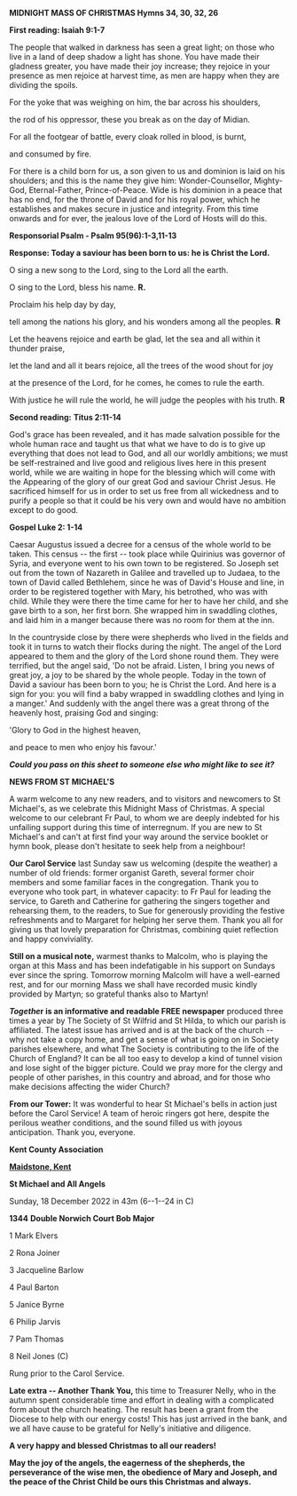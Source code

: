 **MIDNIGHT MASS OF CHRISTMAS Hymns 34, 30, 32, 26**

**First reading: Isaiah 9:1-7**

The people that walked in darkness has seen a great light; on those who
live in a land of deep shadow a light has shone. You have made their
gladness greater, you have made their joy increase; they rejoice in your
presence as men rejoice at harvest time, as men are happy when they are
dividing the spoils.

For the yoke that was weighing on him, the bar across his shoulders,

the rod of his oppressor, these you break as on the day of Midian.

For all the footgear of battle, every cloak rolled in blood, is burnt,

and consumed by fire.

For there is a child born for us, a son given to us and dominion is laid
on his shoulders; and this is the name they give him: Wonder-Counsellor,
Mighty-God, Eternal-Father, Prince-of-Peace. Wide is his dominion in a
peace that has no end, for the throne of David and for his royal power,
which he establishes and makes secure in justice and integrity. From
this time onwards and for ever, the jealous love of the Lord of Hosts
will do this.

**Responsorial Psalm - Psalm 95(96):1-3,11-13**

**Response: Today a saviour has been born to us: he is Christ the
Lord.**

O sing a new song to the Lord, sing to the Lord all the earth.

O sing to the Lord, bless his name. **R.**

Proclaim his help day by day,

tell among the nations his glory, and his wonders among all the peoples.
**R**

Let the heavens rejoice and earth be glad, let the sea and all within it
thunder praise,

let the land and all it bears rejoice, all the trees of the wood shout
for joy

at the presence of the Lord, for he comes, he comes to rule the earth.

With justice he will rule the world, he will judge the peoples with his
truth. **R**

**Second reading:** **Titus 2:11-14**

God's grace has been revealed, and it has made salvation possible for
the whole human race and taught us that what we have to do is to give up
everything that does not lead to God, and all our worldly ambitions; we
must be self-restrained and live good and religious lives here in this
present world, while we are waiting in hope for the blessing which will
come with the Appearing of the glory of our great God and saviour Christ
Jesus. He sacrificed himself for us in order to set us free from all
wickedness and to purify a people so that it could be his very own and
would have no ambition except to do good.

**Gospel Luke 2: 1-14**

Caesar Augustus issued a decree for a census of the whole world to be
taken. This census -- the first -- took place while Quirinius was
governor of Syria, and everyone went to his own town to be registered.
So Joseph set out from the town of Nazareth in Galilee and travelled up
to Judaea, to the town of David called Bethlehem, since he was of
David's House and line, in order to be registered together with Mary,
his betrothed, who was with child. While they were there the time came
for her to have her child, and she gave birth to a son, her first born.
She wrapped him in swaddling clothes, and laid him in a manger because
there was no room for them at the inn.

In the countryside close by there were shepherds who lived in the fields
and took it in turns to watch their flocks during the night. The angel
of the Lord appeared to them and the glory of the Lord shone round them.
They were terrified, but the angel said, 'Do not be afraid. Listen, I
bring you news of great joy, a joy to be shared by the whole people.
Today in the town of David a saviour has been born to you; he is Christ
the Lord. And here is a sign for you: you will find a baby wrapped in
swaddling clothes and lying in a manger.' And suddenly with the angel
there was a great throng of the heavenly host, praising God and singing:

'Glory to God in the highest heaven,

and peace to men who enjoy his favour.'

***Could you pass on this sheet to someone else who might like to see
it?***

**NEWS FROM ST MICHAEL\'S**

A warm welcome to any new readers, and to visitors and newcomers to St
Michael\'s, as we celebrate this Midnight Mass of Christmas. A special
welcome to our celebrant Fr Paul, to whom we are deeply indebted for his
unfailing support during this time of interregnum. If you are new to St
Michael\'s and can\'t at first find your way around the service booklet
or hymn book, please don\'t hesitate to seek help from a neighbour!

**Our Carol Service** last Sunday saw us welcoming (despite the weather)
a number of old friends: former organist Gareth, several former choir
members and some familiar faces in the congregation. Thank you to
everyone who took part, in whatever capacity: to Fr Paul for leading the
service, to Gareth and Catherine for gathering the singers together and
rehearsing them, to the readers, to Sue for generously providing the
festive refreshments and to Margaret for helping her serve them. Thank
you all for giving us that lovely preparation for Christmas, combining
quiet reflection and happy conviviality.

**Still on a musical note,** warmest thanks to Malcolm, who is playing
the organ at this Mass and has been indefatigable in his support on
Sundays ever since the spring. Tomorrow morning Malcolm will have a
well-earned rest, and for our morning Mass we shall have recorded music
kindly provided by Martyn; so grateful thanks also to Martyn!

***Togethe*r is an informative and readable FREE newspaper** produced
three times a year by The Society of St Wilfrid and St Hilda, to which
our parish is affiliated. The latest issue has arrived and is at the
back of the church -- why not take a copy home, and get a sense of what
is going on in Society parishes elsewhere, and what The Society is
contributing to the life of the Church of England? It can be all too
easy to develop a kind of tunnel vision and lose sight of the bigger
picture. Could we pray more for the clergy and people of other parishes,
in this country and abroad, and for those who make decisions affecting
the wider Church?

**From our Tower:** It was wonderful to hear St Michael\'s bells in
action just before the Carol Service! A team of heroic ringers got here,
despite the perilous weather conditions, and the sound filled us with
joyous anticipation. Thank you, everyone.

**Kent County Association**

[**Maidstone,
Kent**](https://dove.cccbr.org.uk/detail.php?tower=12644#_blank)

**St Michael and All Angels**

Sunday, 18 December 2022 in 43m (6--1--24 in C)

**1344** **Double Norwich Court Bob Major**

1 Mark Elvers

2 Rona Joiner

3 Jacqueline Barlow

4 Paul Barton

5 Janice Byrne

6 Philip Jarvis

7 Pam Thomas

8 Neil Jones (C) 

Rung prior to the Carol Service.

**Late extra -- Another Thank You,** this time to Treasurer Nelly, who
in the autumn spent considerable time and effort in dealing with a
complicated form about the church heating. The result has been a grant
from the Diocese to help with our energy costs! This has just arrived in
the bank, and we all have cause to be grateful for Nelly\'s initiative
and diligence.

**A very happy and blessed Christmas to all our readers!**

**May the joy of the angels, the eagerness of the shepherds, the
perseverance of the wise men, the obedience of Mary and Joseph, and the
peace of the Christ Child be ours this Christmas and always.**
